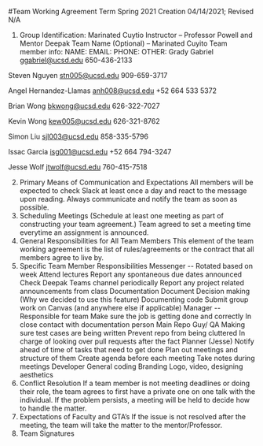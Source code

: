 #Team Working Agreement
Term Spring 2021
Creation 04/14/2021; Revised N/A
1) Group Identification: Marinated Cuytio
Instructor – Professor Powell and Mentor Deepak
Team Name (Optional) – Marinated Cuyito
Team member info:
NAME:
EMAIL:
PHONE:
OTHER:
Grady Gabriel
ggabriel@ucsd.edu
650-436-2133


Steven Nguyen
stn005@ucsd.edu
909-659-3717


Angel Hernandez-Llamas
anh008@ucsd.edu
+52 664 533 5372


Brian Wong
bkwong@ucsd.edu
626-322-7027


Kevin Wong
kew005@ucsd.edu
626-321-8762


Simon Liu
sjl003@ucsd.edu
858-335-5796


Issac Garcia
isg001@ucsd.edu
+52 664 794-3247



Jesse Wolf
jtwolf@ucsd.edu
760-415-7518




2) Primary Means of Communication and Expectations
All members will be expected to check Slack at least once a day and react to the message upon reading. Always communicate and notify the team as soon as possible.  
3) Scheduling Meetings (Schedule at least one meeting as part of constructing your team agreement.)
Team agreed to set a meeting time everytime an assignment is announced. 
4) General Responsibilities for All Team Members
This element of the team working agreement is the list of rules/agreements or the contract that all members agree to live by.
5) Specific Team Member Responsibilities
Messenger  -- Rotated based on week 
Attend lectures
Report any spontaneous due dates announced
Check Deepak Teams channel periodically
Report any project related announcements from class
Documentation 
Document Decision making (Why we decided to use this feature) 
Documenting code
Submit group work on Canvas (and anywhere else if applicable)
Manager -- Responsible for team 
Make sure the job is getting done and correctly
In close contact with documentation person
Main Repo Guy/ QA 
Making sure test cases are being written
Prevent repo from being cluttered
In charge of looking over pull requests after the fact
Planner (Jesse)
Notify ahead of time of tasks that need to get done
Plan out meetings and structure of them
Create agenda before each meeting
Take notes during meetings
Developer
General coding
Branding
Logo, video, designing aesthetics
6) Conflict Resolution
If a team member is not meeting deadlines or doing their role, the team agrees to first have a private one on one talk with the individual. If the problem persists, a meeting will be held to decide how to handle the matter. 
7) Expectations of Faculty and GTA’s
If the issue is not resolved after the meeting, the team will take the matter to the mentor/Professor. 
8) Team Signatures


